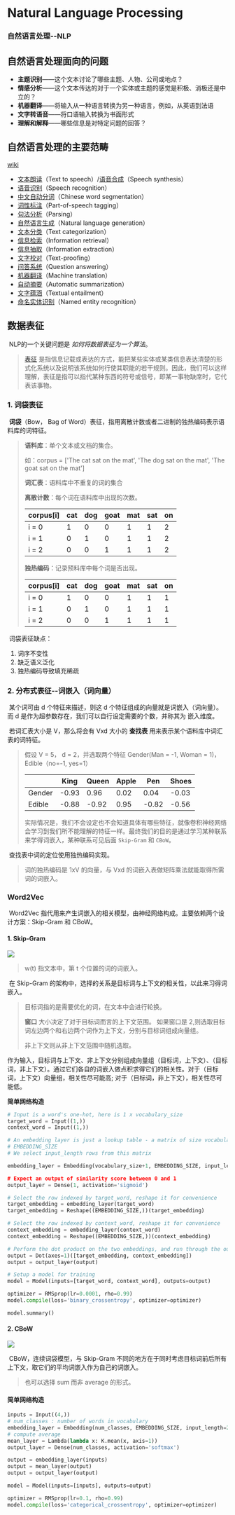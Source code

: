 # Natural Language Processing

### 自然语言处理--NLP



## 自然语言处理面向的问题

- **主题识别**——这个文本讨论了哪些主题、人物、公司或地点？
- **情感分析**——这个文本传达的对于一个实体或主题的感觉是积极、消极还是中立的？
- **机器翻译**——将输入从一种语言转换为另一种语言，例如，从英语到法语
- **文字转语音**——将口语输入转换为书面形式
- **理解和解释**——哪些信息是对特定问题的回答？



## 自然语言处理的主要范畴 

[wiki]([https://zh.wikipedia.org/wiki/%E8%87%AA%E7%84%B6%E8%AF%AD%E8%A8%80%E5%A4%84%E7%90%86](https://zh.wikipedia.org/wiki/自然语言处理))

- [文本朗读](https://zh.wikipedia.org/w/index.php?title=文本朗讀&action=edit&redlink=1)（Text to speech）/[语音合成](https://zh.wikipedia.org/wiki/語音合成)（Speech synthesis）
- [语音识别](https://zh.wikipedia.org/wiki/語音識別)（Speech recognition）
- [中文自动分词](https://zh.wikipedia.org/wiki/中文自动分词)（Chinese word segmentation）
- [词性标注](https://zh.wikipedia.org/w/index.php?title=词性标注&action=edit&redlink=1)（Part-of-speech tagging）
- [句法分析](https://zh.wikipedia.org/w/index.php?title=句法分析&action=edit&redlink=1)（Parsing）
- [自然语言生成](https://zh.wikipedia.org/wiki/自然語言生成)（Natural language generation）
- [文本分类](https://zh.wikipedia.org/w/index.php?title=文本分类&action=edit&redlink=1)（Text categorization）
- [信息检索](https://zh.wikipedia.org/wiki/信息检索)（Information retrieval）
- [信息抽取](https://zh.wikipedia.org/wiki/信息抽取)（Information extraction）
- [文字校对](https://zh.wikipedia.org/wiki/校對)（Text-proofing）
- [问答系统](https://zh.wikipedia.org/wiki/問答系統)（Question answering）
- [机器翻译](https://zh.wikipedia.org/wiki/機器翻譯)（Machine translation）
- [自动摘要](https://zh.wikipedia.org/w/index.php?title=自動摘要&action=edit&redlink=1)（Automatic summarization）
- [文字蕴涵](https://zh.wikipedia.org/wiki/文字蘊涵)（Textual entailment）
- [命名实体识别](https://zh.wikipedia.org/wiki/命名实体识别)（Named entity recognition）



## 数据表征

​		NLP的一个关键问题是 *如何将数据表征为一个算法*。

> [表征]([https://baike.baidu.com/item/%E8%A1%A8%E5%BE%81](https://baike.baidu.com/item/表征)) 是指信息记载或表达的方式，能把某些实体或某类信息表达清楚的形式化系统以及说明该系统如何行使其职能的若干规则。因此，我们可以这样理解，表征是指可以指代某种东西的符号或信号，即某一事物缺席时，它代表该事物。

### 1. 词袋表征

​		**词袋**（Bow， Bag of Word）表征，指用离散计数或者二进制的独热编码表示语料库的词特征。

> **语料库**：单个文本或文档的集合。
>
> 如：corpus = ['The cat sat on the mat', 'The dog sat on the mat', 'The goat sat on the mat']
>
> **词汇表**：语料库中不重复的词的集合
>
> **离散计数**：每个词在语料库中出现的次数。
>
> | corpus[i] | cat  | dog  | goat | mat  | sat  | on   |
> | --------- | ---- | ---- | ---- | ---- | ---- | ---- |
> | i = 0     | 1    | 0    | 0    | 1    | 1    | 2    |
> | i = 1     | 0    | 1    | 0    | 1    | 1    | 2    |
> | i = 2     | 0    | 0    | 1    | 1    | 1    | 2    |
>
> **独热编码**：记录预料库中每个词是否出现。
>
> | corpus[i] | cat  | dog  | goat | mat  | sat  | on   |
> | --------- | ---- | ---- | ---- | ---- | ---- | ---- |
> | i = 0     | 1    | 0    | 0    | 1    | 1    | 1    |
> | i = 1     | 0    | 1    | 0    | 1    | 1    | 1    |
> | i = 2     | 0    | 0    | 1    | 1    | 1    | 1    |



​		词袋表征缺点：

1. 词序不变性
2. 缺乏语义泛化
3. 独热编码导致填充稀疏



### 2. 分布式表征--词嵌入（词向量）

​		某个词可由 d 个特征来描述，则这 d 个特征组成的向量就是词嵌入（词向量）。 而 d 是作为超参数存在，我们可以自行设定需要的个数，并称其为 嵌入维度。

​		若词汇表大小是 V，那么将会有 Vxd 大小的 **查找表** 用来表示某个语料库中词汇表的词特征。

> 假设 V = 5， d = 2，并选取两个特征 Gender(Man = -1, Woman = 1)，Edible（no=-1, yes=1）
>
> |        | King  | Queen | Apple | Pen   | Shoes |
> | ------ | ----- | ----- | ----- | ----- | ----- |
> | Gender | -0.93 | 0.96  | 0.02  | 0.04  | -0.03 |
> | Edible | -0.88 | -0.92 | 0.95  | -0.82 | -0.56 |
>
> 实际情况是，我们不会设定也不会知道具体有哪些特征，就像卷积神经网络会学习到我们所不能理解的特征一样。最终我们的目的是通过学习某种联系来学得词嵌入，某种联系可见后面 `Skip-Gram` 和 `CBoW`。



​		查找表中词的定位使用独热编码实现。

> 词的独热编码是 1xV 的向量，与 Vxd 的词嵌入表做矩阵乘法就能取得所需词的词嵌入。



### Word2Vec

​		Word2Vec 指代用来产生词嵌入的相关模型，由神经网络构成。主要依赖两个设计方案：Skip-Gram 和 CBoW。

#### 1. Skip-Gram

![](/home/brandewijn/Document/GitKraken/Footprint/Deep_Learning/Natural_Language_Processing/Images/skip-gram.png)

> w(t) 指文本中，第 t 个位置的词的词嵌入。

​		在 Skip-Gram 的架构中，选择的关系是目标词与上下文的相关性，以此来习得词嵌入。

> 目标词指的是需要优化的词，在文本中会进行轮换。
>
> **窗口** 大小决定了对于目标词而言的上下文范围。 如果窗口是 2,则选取目标词左边两个和右边两个词作为上下文，分别与目标词组成向量组。
>
> 非上下文则从非上下文范围中随机选取。



​		作为输入，目标词与上下文、非上下文分别组成向量组（目标词，上下文）、（目标词，非上下文）。通过它们各自的词嵌入做点积求得它们的相关性。对于（目标词，上下文）向量组，相关性尽可能高; 对于（目标词，非上下文），相关性尽可能低。

**简单网络构造**

```python
# Input is a word's one-hot, here is 1 x vocabulary_size
target_word = Input((1,))
context_word = Input((1,))

# An embedding layer is just a lookup table - a matrix of size vocabulary_size x 
# EMBEDDING_SIZE
# We select input_length rows from this matrix

embedding_layer = Embedding(vocabulary_size+1, EMBEDDING_SIZE, input_length=1, name='embedding_layer‘)

# Expect an output of similarity score between 0 and 1
output_layer = Dense(1, activation='sigmoid')

# Select the row indexed by target_word, reshape it for convenience
target_embedding = embedding_layer(target_word)
target_embedding = Reshape((EMBEDDING_SIZE,))(target_embedding)

# Select the row indexed by context_word, reshape it for convenience
context_embedding = embedding_layer(context_word)
context_embedding = Reshape((EMBEDDING_SIZE,))(context_embedding)

# Perform the dot product on the two embeddings, and run through the output sigmoid 
output = Dot(axes=1)([target_embedding, context_embedding])
output = output_layer(output)

# Setup a model for training
model = Model(inputs=[target_word, context_word], outputs=output)

optimizer = RMSprop(lr=0.0001, rho=0.99)
model.compile(loss='binary_crossentropy', optimizer=optimizer)

model.summary()
```



#### 2. CBoW

![](/home/brandewijn/Document/GitKraken/Footprint/Deep_Learning/Natural_Language_Processing/Images/CBOW.png)

​		CBoW，连续词袋模型，与 Skip-Gram 不同的地方在于同时考虑目标词前后所有上下文，取它们的平均词嵌入作为自己的词嵌入。

> 也可以选择 sum 而非 average 的形式。

#### 简单网络构造

```python
inputs = Input((4,))
# num_classes : number of words in vocabulary
embedding_layer = Embedding(num_classes, EMBEDDING_SIZE, input_length=2*window_size, name='embedding_layer')
# compute average
mean_layer = Lambda(lambda x: K.mean(x, axis=1))
output_layer = Dense(num_classes, activation='softmax')

output = embedding_layer(inputs)
output = mean_layer(output)
output = output_layer(output)

model = Model(inputs=[inputs], outputs=output)

optimizer = RMSprop(lr=0.1, rho=0.99)
model.compile(loss='categorical_crossentropy', optimizer=optimizer)
```

